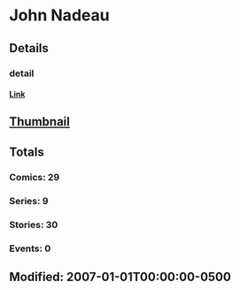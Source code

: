 # John  Nadeau 
## Details
### detail
#### [Link](http://marvel.com/comics/creators/8797/john_nadeau?utm_campaign=apiRef&utm_source=225578a89fc76f3d20fbffda5d17a88d)
## [Thumbnail](http://i.annihil.us/u/prod/marvel/i/mg/b/40/image_not_available.jpg)
## Totals
### Comics: 29
### Series: 9
### Stories: 30
### Events: 0
## Modified: 2007-01-01T00:00:00-0500